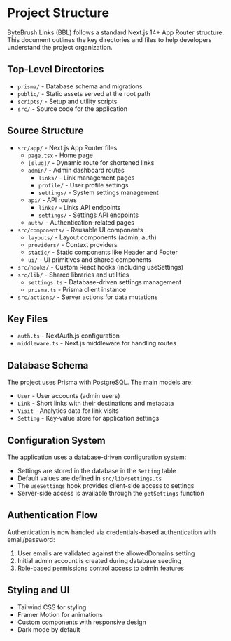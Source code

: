 # Project Structure

ByteBrush Links (BBL) follows a standard Next.js 14+ App Router structure. This document outlines the key directories and files to help developers understand the project organization.

## Top-Level Directories

- `prisma/` - Database schema and migrations
- `public/` - Static assets served at the root path
- `scripts/` - Setup and utility scripts
- `src/` - Source code for the application

## Source Structure

- `src/app/` - Next.js App Router files
  - `page.tsx` - Home page
  - `[slug]/` - Dynamic route for shortened links
  - `admin/` - Admin dashboard routes
    - `links/` - Link management pages
    - `profile/` - User profile settings
    - `settings/` - System settings management
  - `api/` - API routes
    - `links/` - Links API endpoints
    - `settings/` - Settings API endpoints
  - `auth/` - Authentication-related pages
- `src/components/` - Reusable UI components
  - `layouts/` - Layout components (admin, auth)
  - `providers/` - Context providers
  - `static/` - Static components like Header and Footer
  - `ui/` - UI primitives and shared components
- `src/hooks/` - Custom React hooks (including useSettings)
- `src/lib/` - Shared libraries and utilities
  - `settings.ts` - Database-driven settings management
  - `prisma.ts` - Prisma client instance
- `src/actions/` - Server actions for data mutations

## Key Files

- `auth.ts` - NextAuth.js configuration
- `middleware.ts` - Next.js middleware for handling routes

## Database Schema

The project uses Prisma with PostgreSQL. The main models are:

- `User` - User accounts (admin users)
- `Link` - Short links with their destinations and metadata
- `Visit` - Analytics data for link visits
- `Setting` - Key-value store for application settings

## Configuration System

The application uses a database-driven configuration system:

- Settings are stored in the database in the `Setting` table
- Default values are defined in `src/lib/settings.ts`
- The `useSettings` hook provides client-side access to settings
- Server-side access is available through the `getSettings` function

## Authentication Flow

Authentication is now handled via credentials-based authentication with email/password:

1. User emails are validated against the allowedDomains setting
2. Initial admin account is created during database seeding
3. Role-based permissions control access to admin features

## Styling and UI

- Tailwind CSS for styling
- Framer Motion for animations
- Custom components with responsive design
- Dark mode by default
